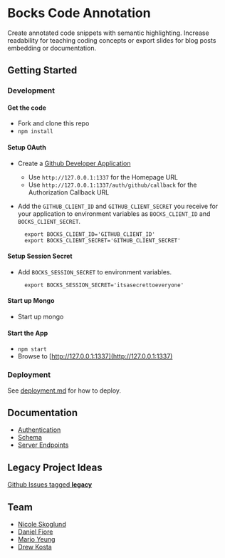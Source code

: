 # Bocks Code Annotation

Create annotated code snippets with semantic highlighting.  Increase readability for teaching coding concepts or export slides for blog posts embedding or documentation. 

## Getting Started

### Development

#### Get the code

* Fork and clone this repo
* `npm install`

#### Setup OAuth

* Create a [Github Developer Application](https://github.com/settings/developers)
	* Use `http://127.0.0.1:1337` for the Homepage URL
	* Use `http://127.0.0.1:1337/auth/github/callback` for the Authorization Callback URL

* Add the `GITHUB_CLIENT_ID` and `GITHUB_CLIENT_SECRET` you receive for your application to environment variables as `BOCKS_CLIENT_ID` and `BOCKS_CLIENT_SECRET`.
		
		export BOCKS_CLIENT_ID='GITHUB_CLIENT_ID'
		export BOCKS_CLIENT_SECRET='GITHUB_CLIENT_SECRET'
		
#### Setup Session Secret

* Add `BOCKS_SESSION_SECRET` to environment variables.

		export BOCKS_SESSION_SECRET='itsasecrettoeveryone'

#### Start up Mongo

* Start up mongo

#### Start the App

* `npm start`
* Browse to [http://127.0.0.1:1337](http://127.0.0.1:1337)

### Deployment

See [deployment.md](docs/deployment.md) for how to deploy.

## Documentation

* [Authentication](docs/authentication.md)
* [Schema](docs/schema.md)
* [Server Endpoints](docs/endpoints.md)

## Legacy Project Ideas

[Github Issues tagged **legacy**](https://github.com/bocks/bocks/labels/legacy)

## Team

* [Nicole Skoglund](https://github.com/NCSkoglund)
* [Daniel Fiore](https://github.com/taptapdan)
* [Mario Yeung](https://github.com/marioyeung)
* [Drew Kosta](https://github.com/drewkosta)
